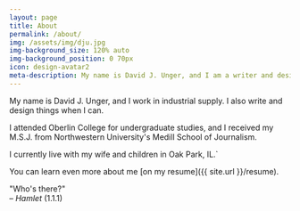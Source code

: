 ```yaml
---
layout: page
title: About
permalink: /about/
img: /assets/img/dju.jpg
img-background_size: 120% auto
img-background_position: 0 70px 
icon: design-avatar2
meta-description: My name is David J. Unger, and I am a writer and designer.
---
```


My name is David J. Unger, and I work in industrial supply. I also write and design things when I can.

I attended Oberlin College for undergraduate studies, and I received my M.S.J. from Northwestern University's Medill School of Journalism. 

I currently live with my wife and children in Oak Park, IL.` 

You can learn even more about me [on my resume]({{ site.url }}/resume).


"Who's there?" <br /> – *Hamlet* (1.1.1)
